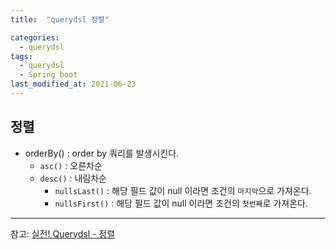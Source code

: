 ```yaml
---
title:  "querydsl 정렬"

categories:
  - querydsl
tags:
  - querydsl
  - Spring boot
last_modified_at: 2021-06-23
---
```


## 정렬
* orderBy() : order by 쿼리를 발생시킨다.
  * `asc()` : 오른차순
  * `desc()` : 내림차순
    * `nullsLast()` : 해당 필드 값이 null 이라면 조건의 `마지막`으로 가져온다.
    * `nullsFirst()` : 해당 필드 값이 null 이라면 조건의 `첫번째`로 가져온다.



<hr>

참고: [실전! Querydsl - 정렬](https://www.inflearn.com/course/Querydsl-%EC%8B%A4%EC%A0%84/lecture/30126?tab=curriculum)